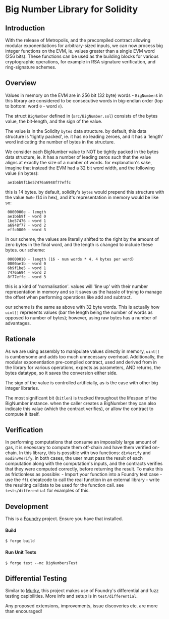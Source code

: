 ﻿
# Big Number Library for Solidity

## Introduction

With the release of Metropolis, and the precompiled contract allowing modular exponentiations for arbitrary-sized inputs,  we can now process big integer functions on the EVM, ie. values greater than a single EVM word (256 bits). These functions can be used as the building blocks for various cryptographic operations, for example in RSA signature verification, and ring-signature schemes.

## Overview
Values in memory on the EVM are in 256 bit (32 byte) words - `BigNumber`s in this library are considered to be consecutive words in big-endian order (top to bottom: word `0` - word `n`).

The struct `BigNumber` defined in (`src/BigNumber.sol`) consists of the bytes value, the bit-length, and the sign of the value.

The value is in the Solidity `bytes` data structure. by default, this data structure is 'tightly packed', ie. it has no leading zeroes, and it has a 'length' word indicating the number of bytes in the structure.

We consider each BigNumber value to NOT be tightly packed in the bytes data structure, ie. it has a number of leading zeros such that the value aligns at exactly the size of a number of words.
for explanation's sake, imagine that instead the EVM had a 32 bit word width, and the following value (in bytes):

     ae1b6b9f1be57476a6948f77effc

this is 14 bytes. by default, solidity's `bytes` would prepend this structure with the value `0x0e` (14 in hex), and it's representation in memory would be like so:

     0000000e - length
     ae1b6b9f - word 0
     1be57476 - word 1
     a6948f77 - word 2
     effc0000 - word 3

In our scheme, the values are literally shifted to the right by the amount of zero bytes in the final word, and the length is changed to include these bytes.
     our scheme:

     00000010 - length (16 - num words * 4, 4 bytes per word)
     0000ae1b - word 0
     6b9f1be5 - word 1
     7476a694 - word 2
     8f77effc - word 3

this is a kind of 'normalisation'. values will 'line up' with their number representation in memory and so it saves us the hassle of trying to manage the offset when performing operations like add and subtract.

our scheme is the same as above with 32 byte words. This is actually how `uint[]` represents values (bar the length being the number of words as opposed to number of bytes); however, using raw bytes has a number of advantages.

## Rationale
As we are using assembly to manipulate values directly in memory, `uint[]` is cumbersome and adds too much unnecessary overhead.
     Additionally, the modular exponentiation pre-compiled contract, used and derived from in the library for various operations, expects as parameters, AND returns, the bytes datatype, so it saves the conversion either side.
     
The sign of the value is controlled artificially, as is the case with other big integer libraries. 

 The most significant bit (`bitlen`) is tracked throughout the lifespan of the BigNumber instance. when the caller creates a BigNumber they can also indicate this value (which the contract verifies), or allow the contract to compute it itself.


## Verification
In performing computations that consume an impossibly large amount of gas, it is necessary to compute them off-chain and have them verified on-chain. In this library, this is possible with two functions: `divVerify` and `modinvVerify`. in both cases, the user must pass the result of each computation along with the computation's inputs, and the contracts verifies that they were computed correctly, before returning the result.
To make this as frictionless as possible:
    - Import your function into a Foundry test case
    - use the `ffi` cheatcode to call the real function in an external library
    - write the resulting calldata to be used for the function call.
see `tests/differential` for examples of this.


## Development

This is a [Foundry](https://github.com/foundry-rs/foundry/) project. Ensure you have that installed.

#### Build
```
$ forge build
```

#### Run Unit Tests 
```
$ forge test --mc BigNumbersTest
```

## Differential Testing
Similar to [Murky](https://github.com/dmfxyz/murky/), this project makes use of Foundry's differential and fuzz testing capibilities. More info and setup is in `test/differential`.

Any proposed extensions, improvements, issue discoveries etc. are more than encouraged!
